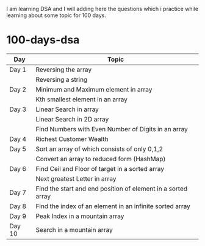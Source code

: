 I am learning DSA and I will adding here the questions which i practice while learning about some topic for 100 days.

# 100-days-dsa
| Day    | Topic  
|--------|---------
| Day 1  | Reversing the array
|        |Reversing a string  
| Day 2  |Minimum and Maximum element in array
|        |Kth smallest element in an array
| Day 3 | Linear Search in array
|       | Linear Search in 2D array
|       | Find Numbers with Even Number of Digits in an array
| Day 4  |Richest Customer Wealth
| Day 5  | Sort an array of which consists of only 0,1,2
|        | Convert an array to reduced form (HashMap)
| Day 6  | Find Ceil and Floor of target in a sorted array
|        | Next greatest Letter in array
|Day 7    | Find the start and end position of element in a sorted array
| Day 8  | Find the index of an element in an infinite sorted array
| Day 9  | Peak Index in a mountain array
|Day 10  | Search in a mountain array
